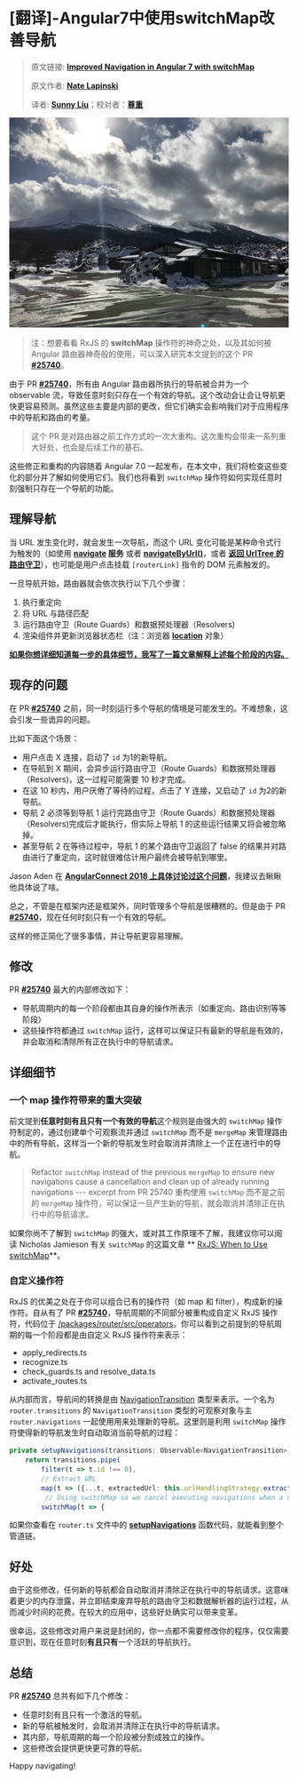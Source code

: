# [翻译]-Angular7中使用switchMap改善导航

> 原文链接: **[Improved Navigation in Angular 7 with switchMap](https://blog.angularindepth.com/new-in-angular-7-better-navigations-79267db452c0)**
> 
> 原文作者: **[Nate Lapinski](https://blog.angularindepth.com/@natelapinski)**
> 
> 译者: **[Sunny Liu](https://segmentfault.com/u/lx1036/articles)**；校对者：**[尊重](https://github.com/sawyerbutton)**

![Pushing Devils](../assets/angular-149/1.jpeg)

> 注：想要看看 RxJS 的 **switchMap** 操作符的神奇之处，以及其如何被 Angular 路由器神奇般的使用，可以深入研究本文提到的这个 PR **[#25740](https://github.com/angular/angular/commit/b7baf632c0161692f15d13f718329ab54a0f938a)**。

由于 PR **[#25740](https://github.com/angular/angular/commit/b7baf632c0161692f15d13f718329ab54a0f938a)**，所有由 Angular 路由器所执行的导航被合并为一个 observable 流，导致任意时刻只存在一个有效的导航。这个改动会让会让导航更快更容易预测。虽然这些主要是内部的更改，但它们确实会影响我们对于应用程序中的导航和路由的考量。

> 这个 PR 是对路由器之前工作方式的一次大重构。这次重构会带来一系列重大好处，也会是后续工作的基石。

这些修正和重构的内容随着 Angular 7.0 一起发布，在本文中，我们将检查这些变化的部分并了解如何使用它们。我们也将看到 `switchMap` 操作符如何实现任意时刻强制只存在一个导航的功能。

## 理解导航

当 URL 发生变化时，就会发生一次导航，而这个 URL 变化可能是某种命令式行为触发的（如使用 **[navigate](https://github.com/angular/angular/blob/7.1.4/packages/router/src/router.ts#L841-L869) 服务** 或者 **[navigateByUrl()](https://github.com/angular/angular/blob/7.1.4/packages/router/src/router.ts#L804-L839)**，或者 **[返回 UrlTree 的路由守卫](https://blog.angularindepth.com/new-in-angular-v7-1-updates-to-the-router-fd67d526ad05)**），也可能是用户点击挂载 `[routerLink]` 指令的 DOM 元素触发的。

一旦导航开始，路由器就会依次执行以下几个步骤：

1. 执行重定向
2. 将 URL 与路径匹配
3. 运行路由守卫（Route Guards）和数据预处理器（Resolvers)
4. 渲染组件并更新浏览器状态栏（注：浏览器 **[location](https://developer.mozilla.org/zh-CN/docs/Web/API/Location)** 对象）

**[如果你想详细知道每一步的具体细节，我写了一篇文章解释上述每个阶段的内容。](https://blog.angularindepth.com/angular-router-series-pillar-2-navigation-d050286bf4fa)**

## 现存的问题
在 PR **[#25740](https://github.com/angular/angular/commit/b7baf632c0161692f15d13f718329ab54a0f938a)** 之前，同一时刻运行多个导航的情境是可能发生的。不难想象，这会引发一些诡异的问题。

比如下面这个场景：

* 用户点击 X 连接，启动了 `id` 为1的新导航。
* 在导航到 X 期间，会异步运行路由守卫（Route Guards）和数据预处理器（Resolvers)，这一过程可能需要 10 秒才完成。
* 在这 10 秒内，用户厌倦了等待的过程，点击了 Y 连接，又启动了 `id` 为2的新导航。
* 导航 2 必须等到导航 1 运行完路由守卫（Route Guards）和数据预处理器（Resolvers)完成后才能执行，但实际上导航 1 的这些运行结果又将会被忽略掉。
* 甚至导航 2 在等待过程中，导航 1 的某个路由守卫返回了 false 的结果并对路由进行了重定向，这时就很难估计用户最终会被导航到哪里。

Jason Aden 在 **[AngularConnect 2018 上具体讨论过这个问题](https://www.youtube.com/watch?v=MMPl9wHzmS4&feature=youtu.be&t=1563)**，我建议去瞅瞅他具体说了啥。

总之，不管是在框架内还是框架外，同时管理多个导航是很糟糕的。但是由于 PR **[#25740](https://github.com/angular/angular/commit/b7baf632c0161692f15d13f718329ab54a0f938a)**，现在任何时刻只有一个有效的导航。

这样的修正简化了很多事情，并让导航更容易理解。

## 修改

PR **[#25740](https://github.com/angular/angular/commit/b7baf632c0161692f15d13f718329ab54a0f938a)** 最大的内部修改如下：

* 导航周期内的每一个阶段都由其自身的操作所表示（如重定向、路由识别等等阶段）
* 这些操作符都通过 `switchMap` 运行，这样可以保证只有最新的导航是有效的，并会取消和清除所有正在执行中的导航请求。

## 详细细节

### 一个 map 操作符带来的重大突破

前文提到**任意时刻有且只有一个有效的导航**这个规则是由强大的 `switchMap` 操作符制定的，通过创建单个可观察流并通过 `switchMap` 而不是 `mergeMap` 来管理路由中的所有导航，这样当一个新的导航发生时会取消并清除上一个正在进行中的导航。

> Refactor `switchMap` instead of the previous `mergeMap` to ensure new navigations cause a cancellation and clean up of already running navigations
> --- excerpt from PR 25740
> 重构使用 `switchMap` 而不是之前的 `mergeMap` 操作符，可以保证一旦产生新的导航，就会取消并清除正在执行中的导航请求。

如果你尚不了解到 `switchMap` 的强大，或对其工作原理不了解，我建议你可以阅读 Nicholas Jamieson 有关 `switchMap` 的这篇文章 **    [RxJS: When to Use switchMap](https://blog.angularindepth.com/when-to-use-switchmap-dfe84ac5a1ff)**。

### 自定义操作符

RxJS 的优美之处在于你可以组合已有的操作符（如 map 和 filter），构成新的操作符。自从有了 PR **[#25740](https://github.com/angular/angular/commit/b7baf632c0161692f15d13f718329ab54a0f938a)**，导航周期的不同部分被重构成自定义 RxJS 操作符，代码位于 [/packages/router/src/operators](https://github.com/angular/angular/tree/master/packages/router/src/operators)。你可以看到之前提到的导航周期的每一个阶段都是由自定义 RxJS 操作符来表示：

* apply_redirects.ts
* recognize.ts
* check_guards.ts and resolve_data.ts
* activate_routes.ts

从内部而言，导航间的转换是由 [NavigationTransition](https://github.com/angular/angular/blob/7.1.4/packages/router/src/router.ts#L172-L191) 类型来表示。一个名为 `router.transitions` 的 `NavigationTransition` 类型的可观察对象与主 `router.navigations` 一起使用用来处理新的导航。这里则是利用 `switchMap` 操作符使得新的导航发生时自动取消当前导航的过程：

```ts
private setupNavigations(transitions: Observable<NavigationTransition>): Observable<NavigationTransition> {
    return transitions.pipe(
        filter(t => t.id !== 0),
        // Extract URL
        map(t => ({...t, extractedUrl: this.urlHandlingStrategy.extract(t.rawUrl)}) as NavigationTransition),
         // Using switchMap so we cancel executing navigations when a new one comes in
        switchMap(t => {
```

如果你查看在 `router.ts` 文件中的 **[setupNavigations](https://github.com/angular/angular/blob/7.1.4/packages/router/src/router.ts#L367-L642)** 函数代码，就能看到整个管道链。

## 好处

由于这些修改，任何新的导航都会自动取消并清除正在执行中的导航请求。这意味着更少的内存泄露，并立即结束废弃导航的路由守卫和数据解析器的运行过程，从而减少时间的花费。在较大的应用中，这些好处确实可以带来变革。

很幸运，这些修改对用户来说是封闭的，你一点都不需要修改你的程序，仅仅需要意识到，现在任意时刻**有且只有**一个活跃的导航执行。

## 总结

PR **[#25740](https://github.com/angular/angular/commit/b7baf632c0161692f15d13f718329ab54a0f938a)** 总共有如下几个修改：

* 任意时刻有且只有一个激活的导航。
* 新的导航被触发时，会取消并清除正在执行中的导航请求。
* 其内部，导航周期的每一个阶段被分割成独立的操作。
* 这些修改会提供更快更可靠的导航。

Happy navigating!